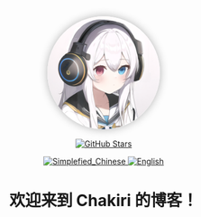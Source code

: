 <p align="center">
    <a title="Avatar" target="_blank" href="https://nijinechakiri.github.io/">
        <img alt="Avatar" src="./source/img/avatar_circle_med.png" style="border-radius: 50%; width: 200px; height: 200px; box-shadow: 0 0px 15px rgba(0, 0, 0, 0.3);">
    </a>
</p>

<p align="center">
    <a title="GitHub Stars" target="_blank" href="https://github.com/NijineChakiri/NijineChakiri.github.io/stargazers">
        <img alt="GitHub Stars" src="https://img.shields.io/github/stars/NijineChakiri/NijineChakiri.github.io?style=social&logo=github">
    </a> 
</p>

<p align="center">
    <a title="Simplefied_Chinese" href="./README-ZH_CN.md">
        <img alt="Simplefied_Chinese" src="https://img.shields.io/badge/%E7%AE%80%E4%BD%93%E4%B8%AD%E6%96%87-Simplified%20Chinese-blue">
    </a>
    <a title="English" href="./README.md">
        <img alt="English" src="https://img.shields.io/badge/%E8%8B%B1%E8%AF%AD-English-blue">
    </a>
</p>

<h1 align="center">欢迎来到 Chakiri 的博客！</h1>